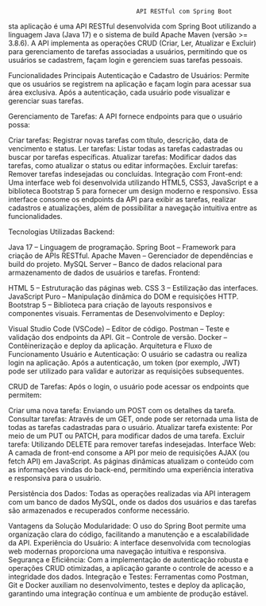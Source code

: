                                         API RESTful com Spring Boot

sta aplicação é uma API RESTful desenvolvida com Spring Boot utilizando a linguagem Java (Java 17) e o sistema de build Apache Maven (versão >= 3.8.6). A API implementa as operações CRUD (Criar, Ler, Atualizar e Excluir) para gerenciamento de tarefas associadas a usuários, permitindo que os usuários se cadastrem, façam login e gerenciem suas tarefas pessoais.

Funcionalidades Principais
Autenticação e Cadastro de Usuários:
Permite que os usuários se registrem na aplicação e façam login para acessar sua área exclusiva. Após a autenticação, cada usuário pode visualizar e gerenciar suas tarefas.

Gerenciamento de Tarefas:
A API fornece endpoints para que o usuário possa:

Criar tarefas: Registrar novas tarefas com título, descrição, data de vencimento e status.
Ler tarefas: Listar todas as tarefas cadastradas ou buscar por tarefas específicas.
Atualizar tarefas: Modificar dados das tarefas, como atualizar o status ou editar informações.
Excluir tarefas: Remover tarefas indesejadas ou concluídas.
Integração com Front-end:
Uma interface web foi desenvolvida utilizando HTML5, CSS3, JavaScript e a biblioteca Bootstrap 5 para fornecer um design moderno e responsivo. Essa interface consome os endpoints da API para exibir as tarefas, realizar cadastros e atualizações, além de possibilitar a navegação intuitiva entre as funcionalidades.

Tecnologias Utilizadas
Backend:

Java 17 – Linguagem de programação.
Spring Boot – Framework para criação de APIs RESTful.
Apache Maven – Gerenciador de dependências e build do projeto.
MySQL Server – Banco de dados relacional para armazenamento de dados de usuários e tarefas.
Frontend:

HTML 5 – Estruturação das páginas web.
CSS 3 – Estilização das interfaces.
JavaScript Puro – Manipulação dinâmica do DOM e requisições HTTP.
Bootstrap 5 – Biblioteca para criação de layouts responsivos e componentes visuais.
Ferramentas de Desenvolvimento e Deploy:

Visual Studio Code (VSCode) – Editor de código.
Postman – Teste e validação dos endpoints da API.
Git – Controle de versão.
Docker – Contêinerização e deploy da aplicação.
Arquitetura e Fluxo de Funcionamento
Usuário e Autenticação:
O usuário se cadastra ou realiza login na aplicação. Após a autenticação, um token (por exemplo, JWT) pode ser utilizado para validar e autorizar as requisições subsequentes.

CRUD de Tarefas:
Após o login, o usuário pode acessar os endpoints que permitem:

Criar uma nova tarefa: Enviando um POST com os detalhes da tarefa.
Consultar tarefas: Através de um GET, onde pode ser retornada uma lista de todas as tarefas cadastradas para o usuário.
Atualizar tarefa existente: Por meio de um PUT ou PATCH, para modificar dados de uma tarefa.
Excluir tarefa: Utilizando DELETE para remover tarefas indesejadas.
Interface Web:
A camada de front-end consome a API por meio de requisições AJAX (ou fetch API) em JavaScript. As páginas dinâmicas atualizam o conteúdo com as informações vindas do back-end, permitindo uma experiência interativa e responsiva para o usuário.

Persistência dos Dados:
Todas as operações realizadas via API interagem com um banco de dados MySQL, onde os dados dos usuários e das tarefas são armazenados e recuperados conforme necessário.

Vantagens da Solução
Modularidade: O uso do Spring Boot permite uma organização clara do código, facilitando a manutenção e a escalabilidade da API.
Experiência do Usuário: A interface desenvolvida com tecnologias web modernas proporciona uma navegação intuitiva e responsiva.
Segurança e Eficiência: Com a implementação de autenticação robusta e operações CRUD otimizadas, a aplicação garante o controle de acesso e a integridade dos dados.
Integração e Testes: Ferramentas como Postman, Git e Docker auxiliam no desenvolvimento, testes e deploy da aplicação, garantindo uma integração contínua e um ambiente de produção estável.
